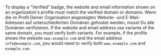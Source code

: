To display a "Verified" badge, the website and email information shown on an organization's profile must match the verified domain or domains. Wenn die im Profil Deiner Organisation angezeigten Website- und E-Mail-Adressen auf unterschiedlichen Domänen gehostet werden, musst Du alle Domänen verifizieren. If the website and email address use variants of the same domain, you must verify both variants. For example, if the profile shows the website `www.example.com` and the email address `info@example.com`, you would need to verify both `www.example.com` and `example.com`.
